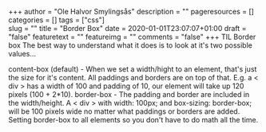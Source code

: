+++
author = "Ole Halvor Smylingsås"
description = ""
pageresources = []
categories = []
tags = ["css"]     
slug = ""
title = "Border Box"
date = 2020-01-01T23:07:07+01:00
draft = "false"
featuretext = ""
featureimg = ""
comments = "false"
+++
TIL Border box
The best way to understand what it does is to look at it's two possible values...
<!--more-->

content-box (default) - When we set a width/hight to an element, that's just the size for it's content. All paddings and borders are on top of that. E.g. a < div > has a width of 100 and padding of 10, our element will take up 120 pixels (100 + 2*10).
border-box - The padding and border are included in the width/height. A < div > with width: 100px; and box-sizing: border-box; will be 100 pixels wide no matter what paddings or borders are added.
Setting border-box to all elements so you don't have to do math all the time.